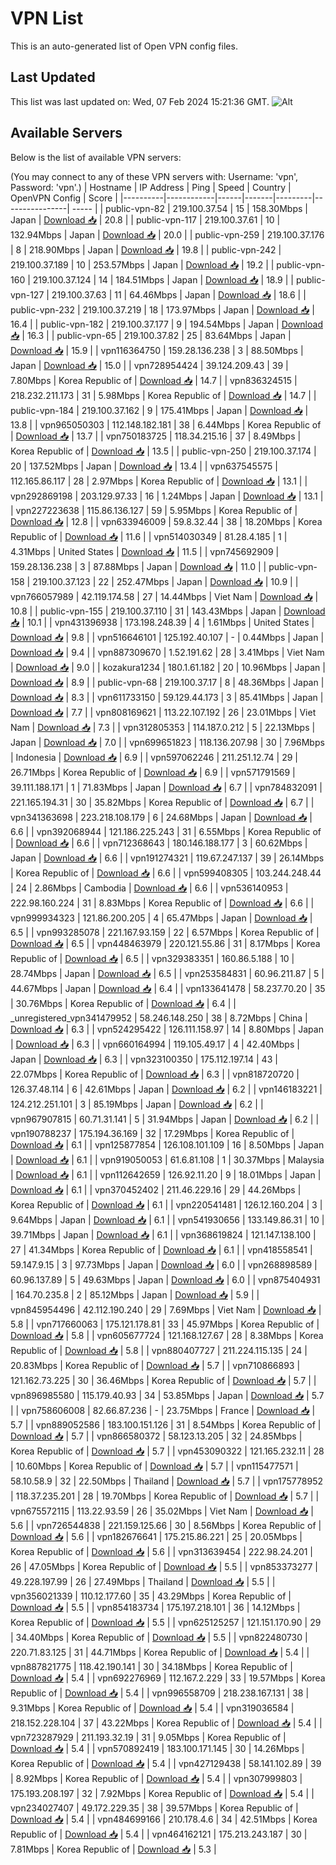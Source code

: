 # VPN List

This is an auto-generated list of Open VPN config files.

## Last Updated

This list was last updated on: Wed, 07 Feb 2024 15:21:36 GMT.
![Alt](https://repobeats.axiom.co/api/embed/186b98318ef1479477931607c1ad7d823f12451f.svg "Repobeats analytics image")

## Available Servers

Below is the list of available VPN servers:

(You may connect to any of these VPN servers with: Username: 'vpn', Password: 'vpn'.)
| Hostname | IP Address | Ping | Speed | Country | OpenVPN Config | Score |
|----------|------------|------|-------|---------|----------------| ----- |
| public-vpn-82 | 219.100.37.54 | 15 | 158.30Mbps | Japan | [Download 📥](./configs/server_0_JP.ovpn) | 20.8 |
| public-vpn-117 | 219.100.37.61 | 10 | 132.94Mbps | Japan | [Download 📥](./configs/server_1_JP.ovpn) | 20.0 |
| public-vpn-259 | 219.100.37.176 | 8 | 218.90Mbps | Japan | [Download 📥](./configs/server_2_JP.ovpn) | 19.8 |
| public-vpn-242 | 219.100.37.189 | 10 | 253.57Mbps | Japan | [Download 📥](./configs/server_3_JP.ovpn) | 19.2 |
| public-vpn-160 | 219.100.37.124 | 14 | 184.51Mbps | Japan | [Download 📥](./configs/server_4_JP.ovpn) | 18.9 |
| public-vpn-127 | 219.100.37.63 | 11 | 64.46Mbps | Japan | [Download 📥](./configs/server_5_JP.ovpn) | 18.6 |
| public-vpn-232 | 219.100.37.219 | 18 | 173.97Mbps | Japan | [Download 📥](./configs/server_6_JP.ovpn) | 16.4 |
| public-vpn-182 | 219.100.37.177 | 9 | 194.54Mbps | Japan | [Download 📥](./configs/server_7_JP.ovpn) | 16.3 |
| public-vpn-65 | 219.100.37.82 | 25 | 83.64Mbps | Japan | [Download 📥](./configs/server_8_JP.ovpn) | 15.9 |
| vpn116364750 | 159.28.136.238 | 3 | 88.50Mbps | Japan | [Download 📥](./configs/server_9_JP.ovpn) | 15.0 |
| vpn728954424 | 39.124.209.43 | 39 | 7.80Mbps | Korea Republic of | [Download 📥](./configs/server_10_KR.ovpn) | 14.7 |
| vpn836324515 | 218.232.211.173 | 31 | 5.98Mbps | Korea Republic of | [Download 📥](./configs/server_11_KR.ovpn) | 14.7 |
| public-vpn-184 | 219.100.37.162 | 9 | 175.41Mbps | Japan | [Download 📥](./configs/server_12_JP.ovpn) | 13.8 |
| vpn965050303 | 112.148.182.181 | 38 | 6.44Mbps | Korea Republic of | [Download 📥](./configs/server_13_KR.ovpn) | 13.7 |
| vpn750183725 | 118.34.215.16 | 37 | 8.49Mbps | Korea Republic of | [Download 📥](./configs/server_14_KR.ovpn) | 13.5 |
| public-vpn-250 | 219.100.37.174 | 20 | 137.52Mbps | Japan | [Download 📥](./configs/server_15_JP.ovpn) | 13.4 |
| vpn637545575 | 112.165.86.117 | 28 | 2.97Mbps | Korea Republic of | [Download 📥](./configs/server_16_KR.ovpn) | 13.1 |
| vpn292869198 | 203.129.97.33 | 16 | 1.24Mbps | Japan | [Download 📥](./configs/server_17_JP.ovpn) | 13.1 |
| vpn227223638 | 115.86.136.127 | 59 | 5.95Mbps | Korea Republic of | [Download 📥](./configs/server_18_KR.ovpn) | 12.8 |
| vpn633946009 | 59.8.32.44 | 38 | 18.20Mbps | Korea Republic of | [Download 📥](./configs/server_19_KR.ovpn) | 11.6 |
| vpn514030349 | 81.28.4.185 | 1 | 4.31Mbps | United States | [Download 📥](./configs/server_20_US.ovpn) | 11.5 |
| vpn745692909 | 159.28.136.238 | 3 | 87.88Mbps | Japan | [Download 📥](./configs/server_21_JP.ovpn) | 11.0 |
| public-vpn-158 | 219.100.37.123 | 22 | 252.47Mbps | Japan | [Download 📥](./configs/server_22_JP.ovpn) | 10.9 |
| vpn766057989 | 42.119.174.58 | 27 | 14.44Mbps | Viet Nam | [Download 📥](./configs/server_23_VN.ovpn) | 10.8 |
| public-vpn-155 | 219.100.37.110 | 31 | 143.43Mbps | Japan | [Download 📥](./configs/server_24_JP.ovpn) | 10.1 |
| vpn431396938 | 173.198.248.39 | 4 | 1.61Mbps | United States | [Download 📥](./configs/server_25_US.ovpn) | 9.8 |
| vpn516646101 | 125.192.40.107 | - | 0.44Mbps | Japan | [Download 📥](./configs/server_26_JP.ovpn) | 9.4 |
| vpn887309670 | 1.52.191.62 | 28 | 3.41Mbps | Viet Nam | [Download 📥](./configs/server_27_VN.ovpn) | 9.0 |
| kozakura1234 | 180.1.61.182 | 20 | 10.96Mbps | Japan | [Download 📥](./configs/server_28_JP.ovpn) | 8.9 |
| public-vpn-68 | 219.100.37.17 | 8 | 48.36Mbps | Japan | [Download 📥](./configs/server_29_JP.ovpn) | 8.3 |
| vpn611733150 | 59.129.44.173 | 3 | 85.41Mbps | Japan | [Download 📥](./configs/server_30_JP.ovpn) | 7.7 |
| vpn808169621 | 113.22.107.192 | 26 | 23.01Mbps | Viet Nam | [Download 📥](./configs/server_31_VN.ovpn) | 7.3 |
| vpn312805353 | 114.187.0.212 | 5 | 22.13Mbps | Japan | [Download 📥](./configs/server_32_JP.ovpn) | 7.0 |
| vpn699651823 | 118.136.207.98 | 30 | 7.96Mbps | Indonesia | [Download 📥](./configs/server_33_ID.ovpn) | 6.9 |
| vpn597062246 | 211.251.12.74 | 29 | 26.71Mbps | Korea Republic of | [Download 📥](./configs/server_34_KR.ovpn) | 6.9 |
| vpn571791569 | 39.111.188.171 | 1 | 71.83Mbps | Japan | [Download 📥](./configs/server_35_JP.ovpn) | 6.7 |
| vpn784832091 | 221.165.194.31 | 30 | 35.82Mbps | Korea Republic of | [Download 📥](./configs/server_36_KR.ovpn) | 6.7 |
| vpn341363698 | 223.218.108.179 | 6 | 24.68Mbps | Japan | [Download 📥](./configs/server_37_JP.ovpn) | 6.6 |
| vpn392068944 | 121.186.225.243 | 31 | 6.55Mbps | Korea Republic of | [Download 📥](./configs/server_38_KR.ovpn) | 6.6 |
| vpn712368643 | 180.146.188.177 | 3 | 60.62Mbps | Japan | [Download 📥](./configs/server_39_JP.ovpn) | 6.6 |
| vpn191274321 | 119.67.247.137 | 39 | 26.14Mbps | Korea Republic of | [Download 📥](./configs/server_40_KR.ovpn) | 6.6 |
| vpn599408305 | 103.244.248.44 | 24 | 2.86Mbps | Cambodia | [Download 📥](./configs/server_41_KH.ovpn) | 6.6 |
| vpn536140953 | 222.98.160.224 | 31 | 8.83Mbps | Korea Republic of | [Download 📥](./configs/server_42_KR.ovpn) | 6.6 |
| vpn999934323 | 121.86.200.205 | 4 | 65.47Mbps | Japan | [Download 📥](./configs/server_43_JP.ovpn) | 6.5 |
| vpn993285078 | 221.167.93.159 | 22 | 6.57Mbps | Korea Republic of | [Download 📥](./configs/server_44_KR.ovpn) | 6.5 |
| vpn448463979 | 220.121.55.86 | 31 | 8.17Mbps | Korea Republic of | [Download 📥](./configs/server_45_KR.ovpn) | 6.5 |
| vpn329383351 | 160.86.5.188 | 10 | 28.74Mbps | Japan | [Download 📥](./configs/server_46_JP.ovpn) | 6.5 |
| vpn253584831 | 60.96.211.87 | 5 | 44.67Mbps | Japan | [Download 📥](./configs/server_47_JP.ovpn) | 6.4 |
| vpn133641478 | 58.237.70.20 | 35 | 30.76Mbps | Korea Republic of | [Download 📥](./configs/server_48_KR.ovpn) | 6.4 |
| _unregistered_vpn341479952 | 58.246.148.250 | 38 | 8.72Mbps | China | [Download 📥](./configs/server_49_CN.ovpn) | 6.3 |
| vpn524295422 | 126.111.158.97 | 14 | 8.80Mbps | Japan | [Download 📥](./configs/server_50_JP.ovpn) | 6.3 |
| vpn660164994 | 119.105.49.17 | 4 | 42.40Mbps | Japan | [Download 📥](./configs/server_51_JP.ovpn) | 6.3 |
| vpn323100350 | 175.112.197.14 | 43 | 22.07Mbps | Korea Republic of | [Download 📥](./configs/server_52_KR.ovpn) | 6.3 |
| vpn818720720 | 126.37.48.114 | 6 | 42.61Mbps | Japan | [Download 📥](./configs/server_53_JP.ovpn) | 6.2 |
| vpn146183221 | 124.212.251.101 | 3 | 85.19Mbps | Japan | [Download 📥](./configs/server_54_JP.ovpn) | 6.2 |
| vpn967907815 | 60.71.31.141 | 5 | 31.94Mbps | Japan | [Download 📥](./configs/server_55_JP.ovpn) | 6.2 |
| vpn190788237 | 175.194.36.169 | 32 | 17.29Mbps | Korea Republic of | [Download 📥](./configs/server_56_KR.ovpn) | 6.1 |
| vpn125877854 | 126.108.101.109 | 16 | 8.50Mbps | Japan | [Download 📥](./configs/server_57_JP.ovpn) | 6.1 |
| vpn919050053 | 61.6.81.108 | 1 | 30.37Mbps | Malaysia | [Download 📥](./configs/server_58_MY.ovpn) | 6.1 |
| vpn112642659 | 126.92.11.20 | 9 | 18.01Mbps | Japan | [Download 📥](./configs/server_59_JP.ovpn) | 6.1 |
| vpn370452402 | 211.46.229.16 | 29 | 44.26Mbps | Korea Republic of | [Download 📥](./configs/server_60_KR.ovpn) | 6.1 |
| vpn220541481 | 126.12.160.204 | 3 | 9.64Mbps | Japan | [Download 📥](./configs/server_61_JP.ovpn) | 6.1 |
| vpn541930656 | 133.149.86.31 | 10 | 39.71Mbps | Japan | [Download 📥](./configs/server_62_JP.ovpn) | 6.1 |
| vpn368619824 | 121.147.138.100 | 27 | 41.34Mbps | Korea Republic of | [Download 📥](./configs/server_63_KR.ovpn) | 6.1 |
| vpn418558541 | 59.147.9.15 | 3 | 97.73Mbps | Japan | [Download 📥](./configs/server_64_JP.ovpn) | 6.0 |
| vpn268898589 | 60.96.137.89 | 5 | 49.63Mbps | Japan | [Download 📥](./configs/server_65_JP.ovpn) | 6.0 |
| vpn875404931 | 164.70.235.8 | 2 | 85.12Mbps | Japan | [Download 📥](./configs/server_66_JP.ovpn) | 5.9 |
| vpn845954496 | 42.112.190.240 | 29 | 7.69Mbps | Viet Nam | [Download 📥](./configs/server_67_VN.ovpn) | 5.8 |
| vpn717660063 | 175.121.178.81 | 33 | 45.97Mbps | Korea Republic of | [Download 📥](./configs/server_68_KR.ovpn) | 5.8 |
| vpn605677724 | 121.168.127.67 | 28 | 8.38Mbps | Korea Republic of | [Download 📥](./configs/server_69_KR.ovpn) | 5.8 |
| vpn880407727 | 211.224.115.135 | 24 | 20.83Mbps | Korea Republic of | [Download 📥](./configs/server_70_KR.ovpn) | 5.7 |
| vpn710866893 | 121.162.73.225 | 30 | 36.46Mbps | Korea Republic of | [Download 📥](./configs/server_71_KR.ovpn) | 5.7 |
| vpn896985580 | 115.179.40.93 | 34 | 53.85Mbps | Japan | [Download 📥](./configs/server_72_JP.ovpn) | 5.7 |
| vpn758606008 | 82.66.87.236 | - | 23.75Mbps | France | [Download 📥](./configs/server_73_FR.ovpn) | 5.7 |
| vpn889052586 | 183.100.151.126 | 31 | 8.54Mbps | Korea Republic of | [Download 📥](./configs/server_74_KR.ovpn) | 5.7 |
| vpn866580372 | 58.123.13.205 | 32 | 24.85Mbps | Korea Republic of | [Download 📥](./configs/server_75_KR.ovpn) | 5.7 |
| vpn453090322 | 121.165.232.11 | 28 | 10.60Mbps | Korea Republic of | [Download 📥](./configs/server_76_KR.ovpn) | 5.7 |
| vpn115477571 | 58.10.58.9 | 32 | 22.50Mbps | Thailand | [Download 📥](./configs/server_77_TH.ovpn) | 5.7 |
| vpn175778952 | 118.37.235.201 | 28 | 19.70Mbps | Korea Republic of | [Download 📥](./configs/server_78_KR.ovpn) | 5.7 |
| vpn675572115 | 113.22.93.59 | 26 | 35.02Mbps | Viet Nam | [Download 📥](./configs/server_79_VN.ovpn) | 5.6 |
| vpn726544838 | 221.159.125.66 | 30 | 8.56Mbps | Korea Republic of | [Download 📥](./configs/server_80_KR.ovpn) | 5.6 |
| vpn182676641 | 175.215.86.221 | 25 | 20.05Mbps | Korea Republic of | [Download 📥](./configs/server_81_KR.ovpn) | 5.6 |
| vpn313639454 | 222.98.24.201 | 26 | 47.05Mbps | Korea Republic of | [Download 📥](./configs/server_82_KR.ovpn) | 5.5 |
| vpn853373277 | 49.228.197.99 | 26 | 27.49Mbps | Thailand | [Download 📥](./configs/server_83_TH.ovpn) | 5.5 |
| vpn356021339 | 110.12.177.60 | 35 | 43.29Mbps | Korea Republic of | [Download 📥](./configs/server_84_KR.ovpn) | 5.5 |
| vpn854183734 | 175.197.218.101 | 36 | 14.12Mbps | Korea Republic of | [Download 📥](./configs/server_85_KR.ovpn) | 5.5 |
| vpn625125257 | 121.151.170.90 | 29 | 34.40Mbps | Korea Republic of | [Download 📥](./configs/server_86_KR.ovpn) | 5.5 |
| vpn822480730 | 220.71.83.125 | 31 | 44.71Mbps | Korea Republic of | [Download 📥](./configs/server_87_KR.ovpn) | 5.4 |
| vpn887821775 | 118.42.190.141 | 30 | 34.18Mbps | Korea Republic of | [Download 📥](./configs/server_88_KR.ovpn) | 5.4 |
| vpn692276969 | 112.167.2.229 | 33 | 19.57Mbps | Korea Republic of | [Download 📥](./configs/server_89_KR.ovpn) | 5.4 |
| vpn996558709 | 218.238.167.131 | 38 | 9.31Mbps | Korea Republic of | [Download 📥](./configs/server_90_KR.ovpn) | 5.4 |
| vpn319036584 | 218.152.228.104 | 37 | 43.22Mbps | Korea Republic of | [Download 📥](./configs/server_91_KR.ovpn) | 5.4 |
| vpn723287929 | 211.193.32.19 | 31 | 9.05Mbps | Korea Republic of | [Download 📥](./configs/server_92_KR.ovpn) | 5.4 |
| vpn570892419 | 183.100.171.145 | 30 | 14.26Mbps | Korea Republic of | [Download 📥](./configs/server_93_KR.ovpn) | 5.4 |
| vpn427129438 | 58.141.102.89 | 39 | 8.92Mbps | Korea Republic of | [Download 📥](./configs/server_94_KR.ovpn) | 5.4 |
| vpn307999803 | 175.193.208.197 | 32 | 7.92Mbps | Korea Republic of | [Download 📥](./configs/server_95_KR.ovpn) | 5.4 |
| vpn234027407 | 49.172.229.35 | 38 | 39.57Mbps | Korea Republic of | [Download 📥](./configs/server_96_KR.ovpn) | 5.4 |
| vpn484699166 | 210.178.4.6 | 34 | 42.51Mbps | Korea Republic of | [Download 📥](./configs/server_97_KR.ovpn) | 5.4 |
| vpn464162121 | 175.213.243.187 | 30 | 7.81Mbps | Korea Republic of | [Download 📥](./configs/server_98_KR.ovpn) | 5.3 |
